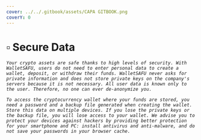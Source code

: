 ```yaml
---
cover: ../../.gitbook/assets/CAPA GITBOOK.png
coverY: 0
---
```


# ▫ Secure Data

_`Your crypto assets are safe thanks to high levels of security. With WalletSAFU, users do not need to enter personal data to create a wallet, deposit, or withdraw their funds. WalletSAFU never asks for private information and does not store private keys on the company's servers because it is not necessary. All user data is known only to the user. Therefore, no one can ever de-anonymize you.`_

_`To access the cryptocurrency wallet where your funds are stored, you need a password and a backup file generated when creating the wallet. Store this data on multiple devices. If you lose the private keys or the backup file, you will lose access to your wallet. We advise you to protect your devices against hackers by providing better protection for your smartphone and PC: install antivirus and anti-malware, and do not save your passwords in your browser cache.`_
